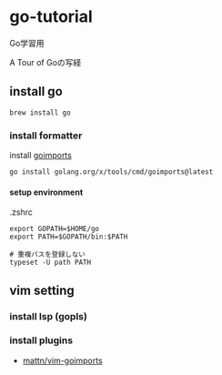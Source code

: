 # go-tutorial

Go学習用

A Tour of Goの写経

## install go

```
brew install go
```

### install formatter

install [goimports](https://pkg.go.dev/golang.org/x/tools/cmd/goimports)

```
go install golang.org/x/tools/cmd/goimports@latest
```

#### setup environment

.zshrc

```
export GOPATH=$HOME/go
export PATH=$GOPATH/bin:$PATH

# 重複パスを登録しない
typeset -U path PATH
```

## vim setting

### install lsp (gopls)

### install plugins

- [mattn/vim-goimports](https://github.com/mattn/vim-goimports)
